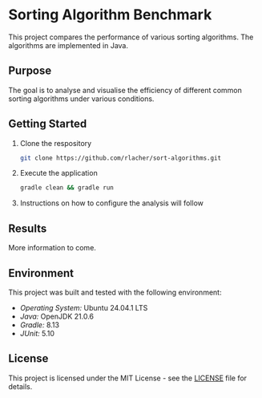 # Sorting Algorithm Benchmark

This project compares the performance of various sorting algorithms. The algorithms are implemented in Java.

## Purpose

The goal is to analyse and visualise the efficiency of different common sorting algorithms under various conditions.

## Getting Started

1. Clone the respository

    ```bash
    git clone https://github.com/rlacher/sort-algorithms.git
    ```

2. Execute the application

    ```bash
    gradle clean && gradle run
    ```

3. Instructions on how to configure the analysis will follow

## Results

More information to come.

## Environment

This project was built and tested with the following environment:

- *Operating System:* Ubuntu 24.04.1 LTS
- *Java:* OpenJDK 21.0.6
- *Gradle:* 8.13
- *JUnit:* 5.10

## License

This project is licensed under the MIT License - see the [LICENSE](LICENSE) file for details.
